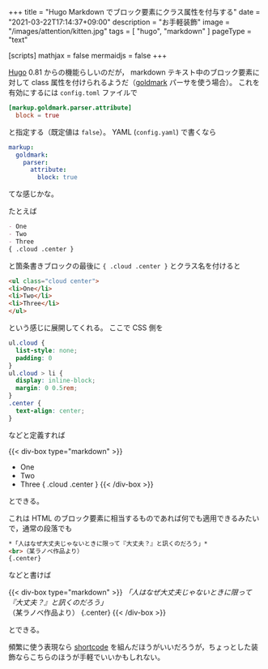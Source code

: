+++
title = "Hugo Markdown でブロック要素にクラス属性を付与する"
date =  "2021-03-22T17:14:37+09:00"
description = "お手軽装飾"
image = "/images/attention/kitten.jpg"
tags = [ "hugo", "markdown" ]
pageType = "text"

[scripts]
  mathjax = false
  mermaidjs = false
+++

[Hugo] 0.81 からの機能らしいのだが， markdown テキスト中のブロック要素に対して class 属性を付けられるようだ（[goldmark] パーサを使う場合）。
これを有効にするには `config.toml` ファイルで

```toml
[markup.goldmark.parser.attribute]
  block = true
```

と指定する（既定値は `false`）。
YAML (`config.yaml`) で書くなら

```yaml
markup:
  goldmark:
    parser:
      attribute:
        block: true
```

てな感じかな。

たとえば

```markdown
- One
- Two
- Three
{ .cloud .center }
```

と箇条書きブロックの最後に `{ .cloud .center }` とクラス名を付けると

```html
<ul class="cloud center">
<li>One</li>
<li>Two</li>
<li>Three</li>
</ul>
```

という感じに展開してくれる。
ここで CSS 側を

```css
ul.cloud {
  list-style: none;
  padding: 0
}
ul.cloud > li {
  display: inline-block;
  margin: 0 0.5rem;
}
.center {
  text-align: center;
}
```

などと定義すれば

{{< div-box type="markdown" >}}
- One
- Two
- Three
{ .cloud .center }
{{< /div-box >}}

とできる。

これは HTML のブロック要素に相当するものであれば何でも適用できるみたいで，通常の段落でも

```markdown
*「人はなぜ大丈夫じゃないときに限って『大丈夫？』と訊くのだろう」*
<br>（某ラノベ作品より）
{.center}
```

などと書けば

{{< div-box type="markdown" >}}
*「人はなぜ大丈夫じゃないときに限って『大丈夫？』と訊くのだろう」*
<br>（某ラノベ作品より）
{.center}
{{< /div-box >}}

とできる。

頻繁に使う表現なら [shortcode] を組んだほうがいいだろうが，ちょっとした装飾ならこちらのほうが手軽でいいかもしれない。

[Hugo]: https://gohugo.io/ "The world’s fastest framework for building websites | Hugo"
[CommonMark]: https://commonmark.org/
[goldmark]: https://github.com/yuin/goldmark/ "yuin/goldmark: A markdown parser written in Go. Easy to extend, standard(CommonMark) compliant, well structured."
[shortcode]: https://gohugo.io/extras/shortcodes/ "Shortcodes | Hugo"
<!-- eof -->

